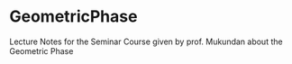 # GeometricPhase
Lecture Notes for the Seminar Course given by prof. Mukundan about the Geometric Phase
